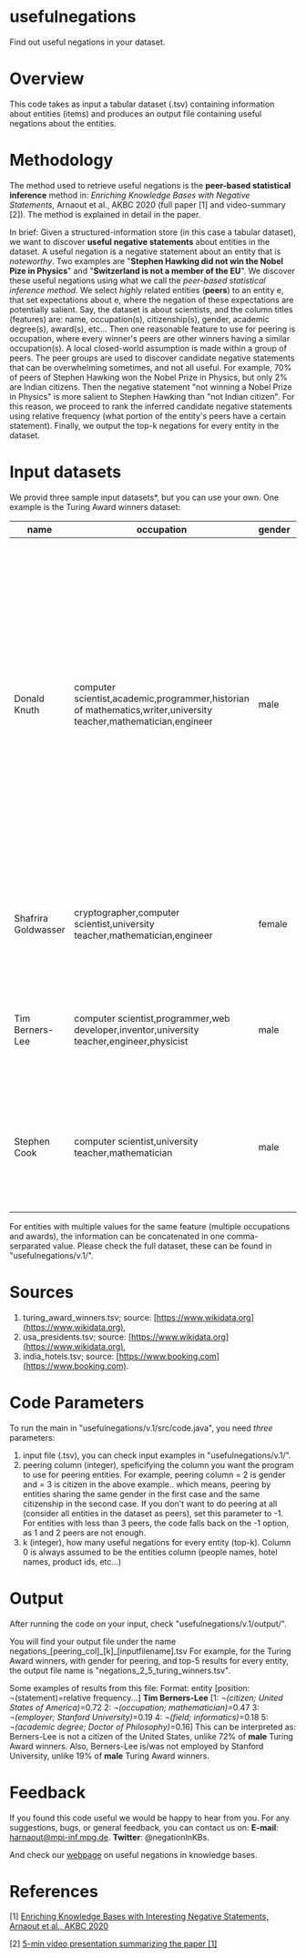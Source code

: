 # usefulnegations
Find out useful negations in your dataset.

# Overview
This code takes as input a tabular dataset (.tsv) containing information about entities (items) and produces an output file containing useful negations about the entities.

# Methodology
The method used to retrieve useful negations is the **peer-based statistical inference** method in: *Enriching Knowledge Bases with Negative Statements*, Arnaout et al., AKBC 2020  (full paper [1] and video-summary [2]). The method is explained in detail in the paper.

In brief: Given a structured-information store (in this case a tabular dataset), we want to discover **useful negative statements** about entities in the dataset. A useful negation is a negative statement about an entity that is *noteworthy*. Two examples are "**Stephen Hawking did not win the Nobel Pize in Physics**" and "**Switzerland is not a member of the EU**". We discover these useful negations using what we call the *peer-based statistical inference method*. We select *highly* related entities (**peers**) to an entity e, that set expectations about e, where the negation of these expectations are potentially salient. Say, the dataset is about scientists, and the column titles (features) are: name, occupation(s), citizenship(s), gender, academic degree(s), award(s), etc... Then one reasonable feature to use for peering is occupation, where every winner's peers are other winners having a similar occupation(s). A local closed-world assumption is made within a group of peers. The peer groups are used to discover candidate negative statements that can be overwhelming sometimes, and not all useful. For example, 70% of peers of Stephen Hawking won the Nobel Prize in Physics, but only 2% are Indian citizens. Then the negative statement "not winning a Nobel Prize in Physics" is more salient to Stephen Hawking than "not Indian citizen". For this reason, we proceed to rank the inferred candidate negative statements using relative frequency (what portion of the entity's peers have a certain statement). Finally, we output the top-k negations for every entity in the dataset.

# Input datasets
We provid three sample input datasets*, but you can use your own. One example is the Turing Award winners dataset:

| name | occupation | gender | citizen | employer | member of | academic degree | religion | residence | ethnicity | field | education | 
| ------------- | ------------- | ------------- | ------------- | ------------- | ------------- | ------------- | ------------- | ------------- | ------------- | ------------- | ------------- |
| Donald Knuth | computer scientist,academic,programmer,historian of mathematics,writer,university teacher,mathematician,engineer | male | United States of America | California Institute of Technology,Stanford University,Burroughs Corporation,Institute for Defense Analyses | National Academy of Engineering,National Academy of Sciences,Association for Computing Machinery,London Mathematical Society,Royal Society,Institute of Electrical and Electronics Engineers,French Academy of Sciences,Russian Academy of Sciences,Norwegian Academy of Science and Letters,American Academy of Arts and Sciences,American Philosophical Society,American Mathematical Society,Bavarian Academy of Sciences and Humanities,British Computer Society | Doctor of Philosophy | Lutheranism |  |  | analysis of algorithms,computer science,combinatorics | California Institute of Technology,Milwaukee Lutheran High School,Case Western Reserve University | 
| Shafrira Goldwasser | cryptographer,computer scientist,university teacher,mathematician,engineer | female | United States of America,Israel | Massachusetts Institute of Technology,Weizmann Institute of Science | National Academy of Engineering,National Academy of Sciences,American Academy of Arts and Sciences,Israel Academy of Sciences and Humanities |  |  | Israel |  | computer science | Carnegie Mellon University,University of California  Berkeley | 
| Tim Berners-Lee | computer scientist,programmer,web developer,inventor,university teacher,engineer,physicist | male | United Kingdom | School of Electronics and Computer Science  University of Southampton,CERN,Massachusetts Institute of Technology,World Wide Web Consortium,Plessey,Open Data Institute | National Academy of Engineering,National Academy of Sciences,American Academy of Arts and Sciences,Association for Computing Machinery,Royal Society | professor,Bachelor of Arts | Unitarian Universalism | Concord | English people | information technology,computer science | The Queen's College,Emanuel School | 
| Stephen Cook | computer scientist,university teacher,mathematician | male | Canada,United States of America | University of California  Berkeley,University of Toronto | National Academy of Sciences,American Academy of Arts and Sciences,Association for Computing Machinery,Royal Society of Canada,Royal Society,Göttingen Academy of Sciences | Doctor of Sciences |  |  |  | computer science | University of Michigan,Harvard University | 

For entities with multiple values for the same feature (multiple occupations and awards), the information can be concatenated in one comma-serparated value. Please check the full dataset, these can be found in "usefulnegations/v.1/".

# Sources

1) turing_award_winners.tsv; source: [https://www.wikidata.org](https://www.wikidata.org),
2) usa_presidents.tsv; source: [https://www.wikidata.org](https://www.wikidata.org),
3) india_hotels.tsv; source: [https://www.booking.com](https://www.booking.com).

# Code Parameters
To run the main in "usefulnegations/v.1/src/code.java", you need *three* parameters:

1) input file (.tsv), you can check input examples in "usefulnegations/v.1/".
2) peering column (integer), speficifying the column you want the program to use for peering entities. For example, peering column = 2 is gender and = 3 is citizen in the above example.. which means, peering by entities sharing the same gender in the first case and the same citizenship in the second case. If you don't want to do peering at all (consider all entities in the dataset as peers), set this parameter to -1. For entities with less than 3 peers, the code falls back on the -1 option, as 1 and 2 peers are not enough.
3) k (integer), how many useful negations for every entity (top-k).
Column 0 is always assumed to be the entities column (people names, hotel names, product ids, etc...)

# Output
After running the code on your input, check "usefulnegations/v.1/output/".

You will find your output file under the name negations_[peering_col]\_[k]\_[inputfilename].tsv For example, for the Turing Award winners, with gender for peering, and top-5 results for every entity, the output file name is "negations_2_5_turing_winners.tsv".

Some examples of results from this file: Format: entity [position: ¬(statement)=relative frequency...]
**Tim Berners-Lee** [1: ¬*(citizen; United States of America)*=0.72 2: ¬*(occupation; mathematician)*=0.47 3: ¬*(employer; Stanford University)*=0.19 4: ¬*(field; informatics)*=0.18 5: ¬*(academic degree; Doctor of Philosophy)*=0.16]
This can be interpreted as: Berners-Lee is not a citizen of the United States, unlike 72% of **male** Turing Award winners. Also, Berners-Lee is/was not employed by Stanford University, unlike 19% of **male** Turing Award winners.

# Feedback
If you found this code useful we would be happy to hear from you. For any suggestions, bugs, or general feedback, you can contact us on:
**E-mail**: harnaout@mpi-inf.mpg.de. **Twitter**: @negationInKBs.

And check our [webpage](https://www.mpi-inf.mpg.de/departments/databases-and-information-systems/research/knowledge-base-recall/interesting-negation-in-kbs) on useful negations in knowledge bases.

# References
[1] [Enriching Knowledge Bases with Interesting Negative Statements, Arnaout et al., AKBC 2020](https://www.akbc.ws/2020/assets/pdfs/pSLmyZKaS.pdf)

[2] [5-min video presentation summarizing the paper [1]](https://www.youtube.com/watch?v=Q-C2MbzGXjc)
